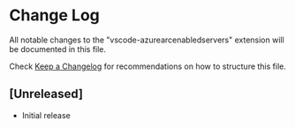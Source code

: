 # Change Log

All notable changes to the "vscode-azurearcenabledservers" extension will be documented in this file.

Check [Keep a Changelog](http://keepachangelog.com/) for recommendations on how to structure this file.

## [Unreleased]

- Initial release